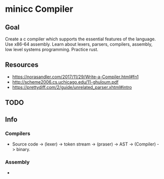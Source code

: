 # minicc Compiler 

## Goal 
Create a c compiler which supports the essential features of the language. Use x86-64 assembly.
Learn about lexers, parsers, compilers, assembly, low level systems programming. Practice rust.

## Resources 
* https://norasandler.com/2017/11/29/Write-a-Compiler.html#fn1
* http://scheme2006.cs.uchicago.edu/11-ghuloum.pdf
* https://prettydiff.com/2/guide/unrelated_parser.xhtml#intro

## TODO 

## Info 

### Compilers
* Source code -> (lexer) -> token stream -> (praser) -> AST -> (Compiler) -> binary.

### Assembly 
* 